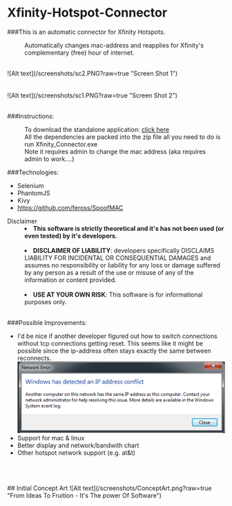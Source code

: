 # Xfinity-Hotspot-Connector

###This is an automatic connector for Xfinity Hotspots.


<dl><dd><dd>Automatically changes mac-address and reapplies for Xfinity's complementary (free) hour of internet.  </dd></dd></dl>
<br>
![Alt text](/screenshots/sc2.PNG?raw=true "Screen Shot 1")
<br>
<br>
<br>
![Alt text](/screenshots/sc1.PNG?raw=true "Screen Shot 2")
<br>
<br>



###Instructions:
<dl>
  <dd>To download the standalone application:  <a href="/Xfinity_Connector.zip?raw=true">click here</a> </dd>
  
  
  <dd>All the dependencies are packed into the zip file all you need to do is run Xfinity_Connector.exe</dd>
  
  
  <dd>Note it requires admin to change the mac address (aka requires admin to work....)</dd>
</dl>


###Technologies:
  + Selenium
  + PhantomJS
  + Kivy
  + https://github.com/feross/SpoofMAC
 
  
<dl>
<dt>Disclaimer</dt>
  <dd><li><b>This software is strictly theoretical and it's has not been used (or even tested) by it's developers.</b></li></dd>
  <br>
  <dd><li><b>DISCLAIMER OF LIABILITY</b>: developers specifically DISCLAIMS LIABILITY FOR INCIDENTAL OR CONSEQUENTIAL DAMAGES and                 assumes no responsibility or liability for any loss or damage suffered by any person as a result of the use or misuse of              any of the information or content provided.</li></dd>
  <br>
  <dd><li><b>USE AT YOUR OWN RISK</b>: This software is for informational purposes only.</li></dd>
  <br>
</dl>


###Possible Improvements:
+ I'd be nice if another developer figured out how to switch connections without tcp connections getting reset. This seems like it      might   be possible since the ip-address often stays exactly the same between reconnects.
  ![Alt text](/screenshots/IP-Same.PNG?raw=true "Ip Stays The Same")
+ Support for mac & linux
+ Better display and network/bandwith chart
+ Other hotspot network support (e.g. at&t)
 
<br>
<br>
<br>
## Initial Concept Art
![Alt text](/screenshots/ConceptArt.png?raw=true "From Ideas To Fruition - It's The power Of Software")




